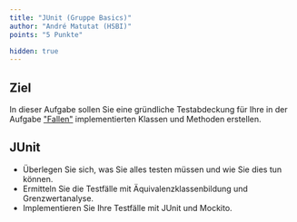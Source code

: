 ```yaml
---
title: "JUnit (Gruppe Basics)"
author: "André Matutat (HSBI)"
points: "5 Punkte"

hidden: true
---
```


## Ziel

In dieser Aufgabe sollen Sie eine gründliche Testabdeckung für Ihre in der Aufgabe
["Fallen"](taskbasic-fallen.md) implementierten
Klassen und Methoden erstellen.

## JUnit

-   Überlegen Sie sich, was Sie alles testen müssen und wie Sie dies tun können.
-   Ermitteln Sie die Testfälle mit Äquivalenzklassenbildung und Grenzwertanalyse.
-   Implementieren Sie Ihre Testfälle mit JUnit und Mockito.
